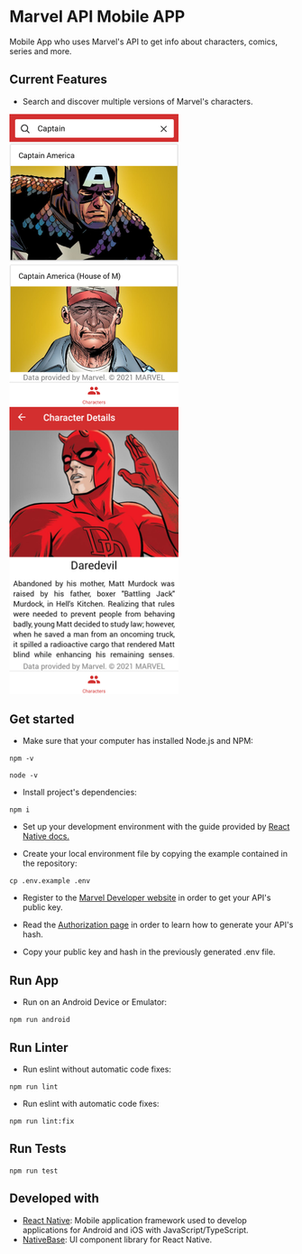 # Marvel API Mobile APP

Mobile App who uses Marvel's API to get info about characters, comics, series and more.

## Current Features
- Search and discover multiple versions of Marvel's characters.

<img src="./screenshots/character_search.png" width="300">
<img src="./screenshots/character_details.png" width="300">

## Get started

- Make sure that your computer has installed Node.js and NPM:

```
npm -v
```

```
node -v
```

- Install project's dependencies:

```
npm i
```

- Set up your development environment with the guide provided by [React Native docs.](https://reactnative.dev/docs/environment-setup)

- Create your local environment file by copying the example contained in the repository:

```
cp .env.example .env
```

- Register to the [Marvel Developer website](https://developer.marvel.com/) in order to get your API's public key.

- Read the [Authorization page](https://developer.marvel.com/documentation/authorization) in order to learn how to generate your API's hash.

- Copy your public key and hash in the previously generated .env file.

## Run App
- Run on an Android Device or Emulator:
```
npm run android
```

## Run Linter

- Run eslint without automatic code fixes:

```
npm run lint
```

- Run eslint with automatic code fixes:

```
npm run lint:fix
```

## Run Tests

```
npm run test
```

## Developed with

- [React Native](https://reactnative.dev/): Mobile application framework used to develop applications for Android and iOS with JavaScript/TypeScript.
- [NativeBase](https://nativebase.io/): UI component library for React Native.
